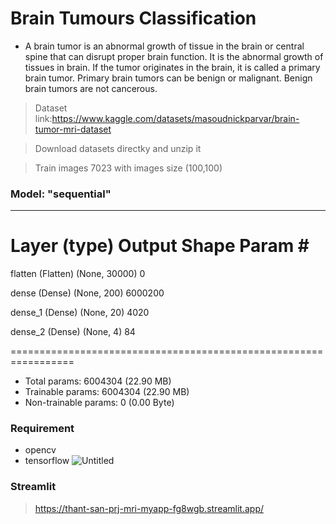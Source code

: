 # Brain Tumours Classification
- A brain tumor is an abnormal growth of tissue in the brain or central spine that can disrupt proper brain function. It is the abnormal growth of tissues in brain. If the        tumor originates in the brain, it is called a primary brain tumor. Primary brain tumors can be benign or malignant. Benign brain tumors are not cancerous.
>Dataset link:https://www.kaggle.com/datasets/masoudnickparvar/brain-tumor-mri-dataset

>Download datasets directky and unzip it

>Train images 7023 with images size (100,100)
### Model: "sequential"
_________________________________________________________________
 Layer (type)                Output Shape              Param #   
=================================================================
 flatten (Flatten)           (None, 30000)             0         
                                                                 
 dense (Dense)               (None, 200)               6000200   
                                                                 
 dense_1 (Dense)             (None, 20)                4020      
                                                                 
 dense_2 (Dense)             (None, 4)                 84        
                                                                 
=================================================================
- Total params: 6004304 (22.90 MB)
- Trainable params: 6004304 (22.90 MB)
- Non-trainable params: 0 (0.00 Byte)
### Requirement
- opencv
- tensorflow
![Untitled](https://github.com/thant-san/brain-tumours-classification/assets/102045904/b8c231b0-03bd-4f7f-afe2-9d67fef6c3b3)

### Streamlit
>https://thant-san-prj-mri-myapp-fg8wgb.streamlit.app/
